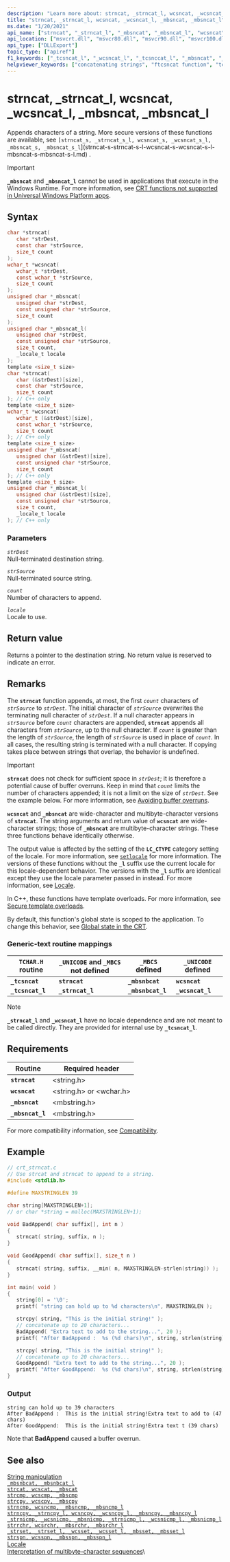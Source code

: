 ```yaml
---
description: "Learn more about: strncat, _strncat_l, wcsncat, _wcsncat_l, _mbsncat, _mbsncat_l"
title: "strncat, _strncat_l, wcsncat, _wcsncat_l, _mbsncat, _mbsncat_l"
ms.date: "1/20/2021"
api_name: ["strncat", "_strncat_l", "_mbsncat", "_mbsncat_l", "wcsncat", "wcsncat_l", "_o__mbsncat", "_o__mbsncat_l"]
api_location: ["msvcrt.dll", "msvcr80.dll", "msvcr90.dll", "msvcr100.dll", "msvcr100_clr0400.dll", "msvcr110.dll", "msvcr110_clr0400.dll", "msvcr120.dll", "msvcr120_clr0400.dll", "ucrtbase.dll", "api-ms-win-crt-multibyte-l1-1-0.dll", "api-ms-win-crt-string-l1-1-0.dll", "ntoskrnl.exe", "api-ms-win-crt-private-l1-1-0.dll"]
api_type: ["DLLExport"]
topic_type: ["apiref"]
f1_keywords: ["_tcsncat_l", "_wcsncat_l", "_tcsnccat_l", "_mbsncat", "_strncat_l", "strncat", "_tcsnccat", "_mbsncat_l", "_ftcsncat", "wcsncat", "_tcsncat"]
helpviewer_keywords: ["concatenating strings", "ftcsncat function", "tcsncat_l function", "_tcsnccat_l function", "_tcsncat function", "strncat function", "_ftcsncat function", "mbsncat function", "mbsncat_l function", "strings [C++], appending", "wcsncat function", "tcsnccat function", "tcsnccat_l function", "_tcsnccat function", "string concatenation [C++]", "appending strings", "characters [C++], appending to strings", "_mbsncat function", "_tcsncat_l function", "_mbsncat_l function", "tcsncat function"]
---
```

# strncat, _strncat_l, wcsncat, _wcsncat_l, _mbsncat, _mbsncat_l

Appends characters of a string. More secure versions of these functions are available, see `[strncat_s, _strncat_s_l, wcsncat_s, _wcsncat_s_l, _mbsncat_s, _mbsncat_s_l`](strncat-s-strncat-s-l-wcsncat-s-wcsncat-s-l-mbsncat-s-mbsncat-s-l.md) .

> [!IMPORTANT]
> **`_mbsncat`** and **`_mbsncat_l`** cannot be used in applications that execute in the Windows Runtime. For more information, see [CRT functions not supported in Universal Windows Platform apps](../../cppcx/crt-functions-not-supported-in-universal-windows-platform-apps.md).

## Syntax

```C
char *strncat(
   char *strDest,
   const char *strSource,
   size_t count
);
wchar_t *wcsncat(
   wchar_t *strDest,
   const wchar_t *strSource,
   size_t count
);
unsigned char *_mbsncat(
   unsigned char *strDest,
   const unsigned char *strSource,
   size_t count
);
unsigned char *_mbsncat_l(
   unsigned char *strDest,
   const unsigned char *strSource,
   size_t count,
   _locale_t locale
);
template <size_t size>
char *strncat(
   char (&strDest)[size],
   const char *strSource,
   size_t count
); // C++ only
template <size_t size>
wchar_t *wcsncat(
   wchar_t (&strDest)[size],
   const wchar_t *strSource,
   size_t count
); // C++ only
template <size_t size>
unsigned char *_mbsncat(
   unsigned char (&strDest)[size],
   const unsigned char *strSource,
   size_t count
); // C++ only
template <size_t size>
unsigned char *_mbsncat_l(
   unsigned char (&strDest)[size],
   const unsigned char *strSource,
   size_t count,
   _locale_t locale
); // C++ only
```

### Parameters

*`strDest`*\
Null-terminated destination string.

*`strSource`*\
Null-terminated source string.

*`count`*\
Number of characters to append.

*`locale`*\
Locale to use.

## Return value

Returns a pointer to the destination string. No return value is reserved to indicate an error.

## Remarks

The **`strncat`** function appends, at most, the first *`count`* characters of *`strSource`* to *`strDest`*. The initial character of *`strSource`* overwrites the terminating null character of *`strDest`*. If a null character appears in *`strSource`* before *`count`* characters are appended, **`strncat`** appends all characters from *`strSource`*, up to the null character. If *`count`* is greater than the length of *`strSource`*, the length of *`strSource`* is used in place of *`count`*. In all cases, the resulting string is terminated with a null character. If copying takes place between strings that overlap, the behavior is undefined.

> [!IMPORTANT]
> **`strncat`** does not check for sufficient space in *`strDest`*; it is therefore a potential cause of buffer overruns. Keep in mind that *`count`* limits the number of characters appended; it is not a limit on the size of *`strDest`*. See the example below. For more information, see [Avoiding buffer overruns](/windows/win32/SecBP/avoiding-buffer-overruns).

**`wcsncat`** and **`_mbsncat`** are wide-character and multibyte-character versions of **`strncat`**. The string arguments and return value of **`wcsncat`** are wide-character strings; those of **`_mbsncat`** are multibyte-character strings. These three functions behave identically otherwise.

The output value is affected by the setting of the **`LC_CTYPE`** category setting of the locale. For more information, see [`setlocale`](setlocale-wsetlocale.md) for more information. The versions of these functions without the **`_l`** suffix use the current locale for this locale-dependent behavior. The versions with the **`_l`** suffix are identical except they use the locale parameter passed in instead. For more information, see [Locale](../locale.md).

In C++, these functions have template overloads. For more information, see [Secure template overloads](../secure-template-overloads.md).

By default, this function's global state is scoped to the application. To change this behavior, see [Global state in the CRT](../global-state.md).

### Generic-text routine mappings

| `TCHAR.H` routine | `_UNICODE` and `_MBCS` not defined | `_MBCS` defined | `_UNICODE` defined |
|--|--|--|--|
| **`_tcsncat`** | **`strncat`** | **`_mbsnbcat`** | **`wcsncat`** |
| **`_tcsncat_l`** | **`_strncat_l`** | **`_mbsnbcat_l`** | **`_wcsncat_l`** |

> [!NOTE]
> **`_strncat_l`** and **`_wcsncat_l`** have no locale dependence and are not meant to be called directly. They are provided for internal use by **`_tcsncat_l`**.

## Requirements

|Routine|Required header|
|-------------|---------------------|
|**`strncat`**|\<string.h>|
|**`wcsncat`**|\<string.h> or \<wchar.h>|
|**`_mbsncat`**|\<mbstring.h>|
|**`_mbsncat_l`**|\<mbstring.h>|

For more compatibility information, see [Compatibility](../compatibility.md).

## Example

```C
// crt_strncat.c
// Use strcat and strncat to append to a string.
#include <stdlib.h>

#define MAXSTRINGLEN 39

char string[MAXSTRINGLEN+1];
// or char *string = malloc(MAXSTRINGLEN+1);

void BadAppend( char suffix[], int n )
{
   strncat( string, suffix, n );
}

void GoodAppend( char suffix[], size_t n )
{
   strncat( string, suffix, __min( n, MAXSTRINGLEN-strlen(string)) );
}

int main( void )
{
   string[0] = '\0';
   printf( "string can hold up to %d characters\n", MAXSTRINGLEN );

   strcpy( string, "This is the initial string!" );
   // concatenate up to 20 characters...
   BadAppend( "Extra text to add to the string...", 20 );
   printf( "After BadAppend :  %s (%d chars)\n", string, strlen(string) );

   strcpy( string, "This is the initial string!" );
   // concatenate up to 20 characters...
   GoodAppend( "Extra text to add to the string...", 20 );
   printf( "After GoodAppend:  %s (%d chars)\n", string, strlen(string) );
}
```

### Output

```Output
string can hold up to 39 characters
After BadAppend :  This is the initial string!Extra text to add to (47 chars)
After GoodAppend:  This is the initial string!Extra text t (39 chars)
```

Note that **BadAppend** caused a buffer overrun.

## See also

[String manipulation](../string-manipulation-crt.md)\
[`_mbsnbcat, _mbsnbcat_l`](mbsnbcat-mbsnbcat-l.md)\
[`strcat, wcscat, _mbscat`](strcat-wcscat-mbscat.md)\
[`strcmp, wcscmp, _mbscmp`](strcmp-wcscmp-mbscmp.md)\
[`strcpy, wcscpy, _mbscpy`](strcpy-wcscpy-mbscpy.md)\
[`strncmp, wcsncmp, _mbsncmp, _mbsncmp_l`](strncmp-wcsncmp-mbsncmp-mbsncmp-l.md)\
[`strncpy, _strncpy_l, wcsncpy, _wcsncpy_l, _mbsncpy, _mbsncpy_l`](strncpy-strncpy-l-wcsncpy-wcsncpy-l-mbsncpy-mbsncpy-l.md)\
[`_strnicmp, _wcsnicmp, _mbsnicmp, _strnicmp_l, _wcsnicmp_l, _mbsnicmp_l`](strnicmp-wcsnicmp-mbsnicmp-strnicmp-l-wcsnicmp-l-mbsnicmp-l.md)\
[`strrchr, wcsrchr, _mbsrchr, _mbsrchr_l`](strrchr-wcsrchr-mbsrchr-mbsrchr-l.md)\
[`_strset, _strset_l, _wcsset, _wcsset_l, _mbsset, _mbsset_l`](strset-strset-l-wcsset-wcsset-l-mbsset-mbsset-l.md)\
[`strspn, wcsspn, _mbsspn, _mbsspn_l`](strspn-wcsspn-mbsspn-mbsspn-l.md)\
[Locale](../locale.md)\
[Interpretation of multibyte-character sequences](../interpretation-of-multibyte-character-sequences.md)\
